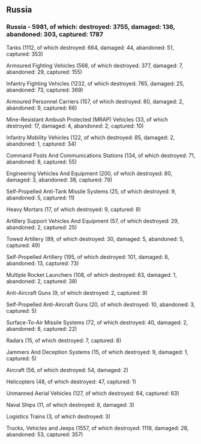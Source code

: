 
 
 ## Russia
 
 ### Russia - 5981, of which: destroyed: 3755, damaged: 136, abandoned: 303, captured: 1787

 

 

 Tanks (1112, of which destroyed: 664, damaged: 44, abandoned: 51, captured: 353)

 Armoured Fighting Vehicles (568, of which destroyed: 377, damaged: 7, abandoned: 29, captured: 155)

 Infantry Fighting Vehicles (1232, of which destroyed: 765, damaged: 25, abandoned: 73, captured: 369)

 Armoured Personnel Carriers (157, of which destroyed: 80, damaged: 2, abandoned: 9, captured: 66)

 Mine-Resistant Ambush Protected (MRAP) Vehicles (33, of which destroyed: 17, damaged: 4, abandoned: 2, captured: 10)

 Infantry Mobility Vehicles (122, of which destroyed: 85, damaged: 2, abandoned: 1, captured: 34)

 Command Posts And Communications Stations (134, of which destroyed: 71, abandoned: 8, captured: 55)

 Engineering Vehicles And Equipment (200, of which destroyed: 80, damaged: 3, abandoned: 38, captured: 79)

 Self-Propelled Anti-Tank Missile Systems (25, of which destroyed: 9, abandoned: 5, captured: 11)

 Heavy Mortars (17, of which destroyed: 9, captured: 8)

 Artillery Support Vehicles And Equipment (57, of which destroyed: 29, abandoned: 2, captured: 25)

 Towed Artillery (89, of which destroyed: 30, damaged: 5, abandoned: 5, captured: 49)

 Self-Propelled Artillery (195, of which destroyed: 101, damaged: 8, abandoned: 13, captured: 73)

 Multiple Rocket Launchers (108, of which destroyed: 63, damaged: 1, abandoned: 2, captured: 38)

 Anti-Aircraft Guns (9, of which destroyed: 2, captured: 9)

 Self-Propelled Anti-Aircraft Guns (20, of which destroyed: 10, abandoned: 3, captured: 5)

 Surface-To-Air Missile Systems (72, of which destroyed: 40, damaged: 2, abandoned: 8, captured: 22)

 Radars (15, of which destroyed: 7, captured: 8)

 Jammers And Deception Systems (15, of which destroyed: 9, damaged: 1, captured: 5)

 Aircraft (56, of which destroyed: 54, damaged: 2)

 Helicopters (48, of which destroyed: 47, captured: 1)

 Unmanned Aerial Vehicles (127, of which destroyed: 64, captured: 63)

 Naval Ships (11, of which destroyed: 8, damaged: 3)

 Logistics Trains (3, of which destroyed: 3)

 Trucks, Vehicles and Jeeps (1557, of which destroyed: 1119, damaged: 28, abandoned: 53, captured: 357)

